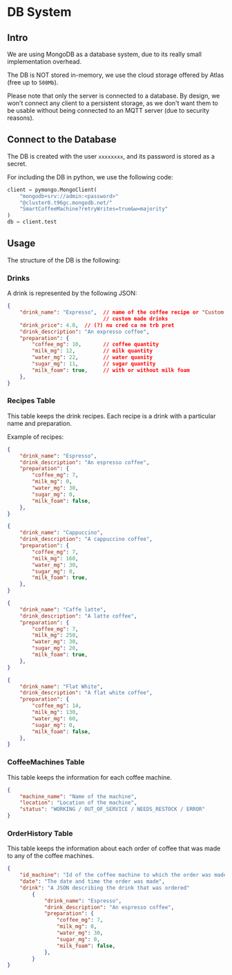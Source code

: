 # DB System

## Intro

We are using MongoDB as a database system, due to its really small implementation overhead.

The DB is NOT stored in-memory, we use the cloud storage offered by Atlas (free up to `500Mb`).

Please note that only the server is connected to a database. By design, we won't connect any client to a persistent storage, as we don't want them to be usable without being connected to an MQTT server (due to security reasons).

## Connect to the Database

The DB is created with the user `xxxxxxxx`, and its password is stored as a secret.

For including the DB in python, we use the following code:

```Python
client = pymongo.MongoClient(
    "mongodb+srv://admin:<password>"
    "@cluster0.t96gc.mongodb.net/"
    "SmartCoffeeMachine?retryWrites=true&w=majority"
)
db = client.test
```

## Usage

The structure of the DB is the following:

### Drinks

A drink is represented by the following JSON: 

```JSON
{
    "drink_name": "Expresso",  // name of the coffee recipe or "Custom Drink" for 
                               // custom made drinks
    "drink_price": 4.0,  // (?) nu cred ca ne trb pret
    "drink_description": "An expresso coffee", 
    "preparation": {
        "coffee_mg": 10,       // coffee quantity
        "milk_mg": 12,         // milk quantity
        "water_mg": 22,        // water quanity 
        "sugar_mg": 11,        // sugar quantity
        "milk_foam": true,     // with or without milk foam
    },
}
```

### Recipes Table

This table keeps the drink recipes. Each recipe is a drink with a particular name and preparation.

Example of recipes:

```JSON
{
    "drink_name": "Espresso", 
    "drink_description": "An espresso coffee", 
    "preparation": {
        "coffee_mg": 7,
        "milk_mg": 0,
        "water_mg": 30,
        "sugar_mg": 0,
        "milk_foam": false,
    },
}
```

```JSON
{
    "drink_name": "Cappuccino", 
    "drink_description": "A cappuccino coffee",
    "preparation": {
        "coffee_mg": 7,
        "milk_mg": 160,
        "water_mg": 30,
        "sugar_mg": 0,
        "milk_foam": true,
    },
}
```

```JSON
{
    "drink_name": "Caffe latte", 
    "drink_description": "A latte coffee",
    "preparation": {
        "coffee_mg": 7,
        "milk_mg": 250,
        "water_mg": 30,
        "sugar_mg": 20,
        "milk_foam": true,
    },
}
```

```JSON
{
    "drink_name": "Flat White", 
    "drink_description": "A flat white coffee",
    "preparation": {
        "coffee_mg": 14,
        "milk_mg": 130,
        "water_mg": 60,
        "sugar_mg": 0,
        "milk_foam": false,
    },
}
```

### CoffeeMachines Table

This table keeps the information for each coffee machine.

```JSON
{
    "machine_name": "Name of the machine", 
    "location": "Location of the machine",
    "status": "WORKING / OUT_OF_SERVICE / NEEDS_RESTOCK / ERROR"
}
```

### OrderHistory Table

This table keeps the information about each order of coffee that was made to any of the coffee machines. 

```JSON
{
    "id_machine": "Id of the coffee machine to which the order was made", 
    "date": "The date and time the order was made",
    "drink": "A JSON describing the drink that was ordered"
        {
            "drink_name": "Espresso", 
            "drink_description": "An espresso coffee", 
            "preparation": {
                "coffee_mg": 7,
                "milk_mg": 0,
                "water_mg": 30,
                "sugar_mg": 0,
                "milk_foam": false,
            },
        }
}
```